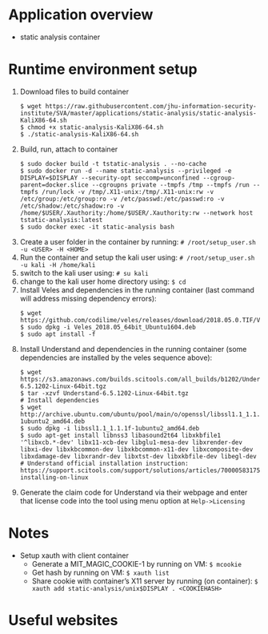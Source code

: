 # Application overview
* static analysis container

# Runtime environment setup
1. Download files to build container
    ```
    $ wget https://raw.githubusercontent.com/jhu-information-security-institute/SVA/master/applications/static-analysis/static-analysis-KaliX86-64.sh
    $ chmod +x static-analysis-KaliX86-64.sh
    $ ./static-analysis-KaliX86-64.sh
    ```
1. Build, run, attach to container
    ```
    $ sudo docker build -t tstatic-analysis . --no-cache
    $ sudo docker run -d --name static-analysis --privileged -e DISPLAY=$DISPLAY --security-opt seccomp=unconfined --cgroup-parent=docker.slice --cgroupns private --tmpfs /tmp --tmpfs /run --tmpfs /run/lock -v /tmp/.X11-unix:/tmp/.X11-unix:rw -v /etc/group:/etc/group:ro -v /etc/passwd:/etc/passwd:ro -v /etc/shadow:/etc/shadow:ro -v /home/$USER/.Xauthority:/home/$USER/.Xauthority:rw --network host tstatic-analysis:latest
    $ sudo docker exec -it static-analysis bash 
    ```
1. Create a user folder in the container by running: `# /root/setup_user.sh -u <USER> -H <HOME> `
1. Run the container and setup the kali user using: `# /root/setup_user.sh -u kali -H /home/kali`
1. switch to the kali user using: `# su kali`
1. change to the kali user home directory using: `$ cd`
1. Install Veles and dependencies in the running container (last command will address missing dependency errors):
    ```
    $ wget https://github.com/codilime/veles/releases/download/2018.05.0.TIF/Veles_2018.05_64bit_Ubuntu1604.deb
    $ sudo dpkg -i Veles_2018.05_64bit_Ubuntu1604.deb
    $ sudo apt install -f
    ```
1. Install Understand and dependencies in the running container (some dependencies are installed by the veles sequence above):
    ```
    $ wget https://s3.amazonaws.com/builds.scitools.com/all_builds/b1202/Understand/Understand-6.5.1202-Linux-64bit.tgz
    $ tar -xzvf Understand-6.5.1202-Linux-64bit.tgz
    # Install dependencies
    $ wget http://archive.ubuntu.com/ubuntu/pool/main/o/openssl/libssl1.1_1.1.1f-1ubuntu2_amd64.deb
    $ sudo dpkg -i libssl1.1_1.1.1f-1ubuntu2_amd64.deb
    $ sudo apt-get install libnss3 libasound2t64 libxkbfile1 '^libxcb.*-dev' libx11-xcb-dev libglu1-mesa-dev libxrender-dev libxi-dev libxkbcommon-dev libxkbcommon-x11-dev libxcomposite-dev libxdamage-dev libxrandr-dev libxtst-dev libxkbfile-dev libegl-dev
    # Understand official installation instruction: https://support.scitools.com/support/solutions/articles/70000583175-installing-on-linux
    ```
1. Generate the claim code for Understand via their webpage and enter that license code into the tool using menu option at `Help->Licensing`

# Notes
* Setup xauth with client container
    * Generate a MIT_MAGIC_COOKIE-1 by running on VM: `$ mcookie`
    * Get <COOKIEHASH> hash by running on VM: `$ xauth list`
    * Share cookie with container’s X11 server by running (on container): `$ xauth add static-analysis/unix$DISPLAY . <COOKIEHASH>`

# Useful websites
